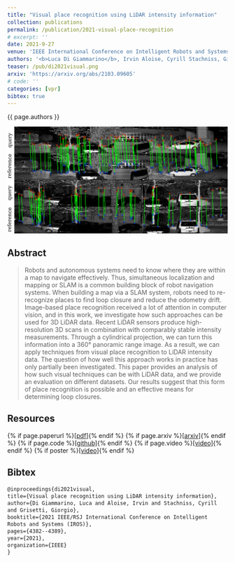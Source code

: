 ```yaml
---
title: "Visual place recognition using LiDAR intensity information"
collection: publications
permalink: /publication/2021-visual-place-recognition
# excerpt: ''
date: 2021-9-27
venue: 'IEEE International Conference on Intelligent Robots and Systems (IROS)'
authors: '<b>Luca Di Giammarino</b>, Irvin Aloise, Cyrill Stachniss, Giorgio Grisetti'
teaser: /pub/di2021visual.png
arxiv: 'https://arxiv.org/abs/2103.09605'
# code: ''
categories: [vpr]
bibtex: true
---
```


{{ page.authors }}

<img class="pub_teaser" src="../images/pub/di2021visual.png" alt="Teaser Image" title="teaser" />

## Abstract

> Robots and autonomous systems need to know where they are within a map to navigate effectively. Thus, simultaneous localization and mapping or SLAM is a common building block of robot navigation systems. When building a map via a SLAM system, robots need to re-recognize places to find loop closure and reduce the odometry drift. Image-based place recognition received a lot of attention in computer vision, and in this work, we investigate how such approaches can be used for 3D LiDAR data. Recent LiDAR sensors produce high-resolution 3D scans in combination with comparably stable intensity measurements. Through a cylindrical projection, we can turn this information into a 360° panoramic range image. As a result, we can apply techniques from visual place recognition to LiDAR intensity data. The question of how well this approach works in practice has only partially been investigated. This paper provides an analysis of how such visual techniques can be with LiDAR data, and we provide an evaluation on different datasets. Our results suggest that this form of place recognition is possible and an effective means for determining loop closures.


## Resources

{% if page.paperurl %}<a href=" {{ page.paperurl }} ">[pdf]</a>{% endif %} {% if page.arxiv %}<a href=" {{ page.arxiv }} ">[arxiv]</a>{% endif %} {% if page.code %}<a href=" {{ page.code }} ">[github]</a>{% endif %} {% if page.video %}<a href=" {{ page.video }} ">[video]</a>{% endif %} {% if poster %}<a href=" {{ page.poster }} ">[video]</a>{% endif %}

## Bibtex 
    @inproceedings{di2021visual,
    title={Visual place recognition using LiDAR intensity information},
    author={Di Giammarino, Luca and Aloise, Irvin and Stachniss, Cyrill and Grisetti, Giorgio},
    booktitle={2021 IEEE/RSJ International Conference on Intelligent Robots and Systems (IROS)},
    pages={4382--4389},
    year={2021},
    organization={IEEE}
    }